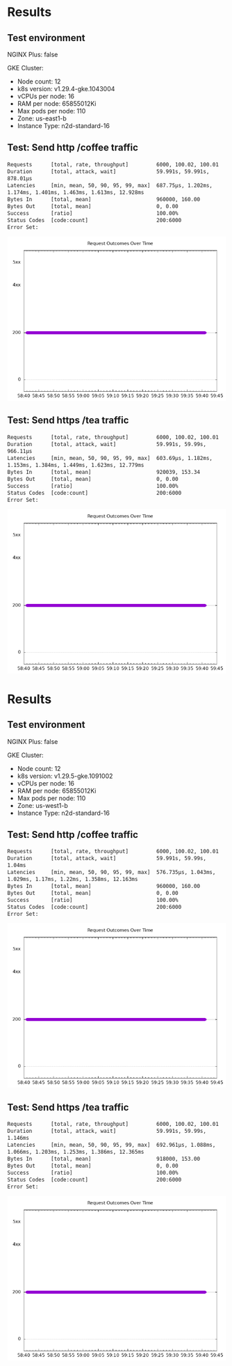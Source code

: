# Results

## Test environment

NGINX Plus: false

GKE Cluster:

- Node count: 12
- k8s version: v1.29.4-gke.1043004
- vCPUs per node: 16
- RAM per node: 65855012Ki
- Max pods per node: 110
- Zone: us-east1-b
- Instance Type: n2d-standard-16

## Test: Send http /coffee traffic

```text
Requests      [total, rate, throughput]         6000, 100.02, 100.01
Duration      [total, attack, wait]             59.991s, 59.991s, 878.01µs
Latencies     [min, mean, 50, 90, 95, 99, max]  687.75µs, 1.202ms, 1.174ms, 1.401ms, 1.463ms, 1.613ms, 12.928ms
Bytes In      [total, mean]                     960000, 160.00
Bytes Out     [total, mean]                     0, 0.00
Success       [ratio]                           100.00%
Status Codes  [code:count]                      200:6000  
Error Set:
```

![http.png](http.png)

## Test: Send https /tea traffic

```text
Requests      [total, rate, throughput]         6000, 100.02, 100.01
Duration      [total, attack, wait]             59.991s, 59.99s, 966.11µs
Latencies     [min, mean, 50, 90, 95, 99, max]  603.69µs, 1.182ms, 1.153ms, 1.384ms, 1.449ms, 1.623ms, 12.779ms
Bytes In      [total, mean]                     920039, 153.34
Bytes Out     [total, mean]                     0, 0.00
Success       [ratio]                           100.00%
Status Codes  [code:count]                      200:6000  
Error Set:
```

![https.png](https.png)
# Results

## Test environment

NGINX Plus: false

GKE Cluster:

- Node count: 12
- k8s version: v1.29.5-gke.1091002
- vCPUs per node: 16
- RAM per node: 65855012Ki
- Max pods per node: 110
- Zone: us-west1-b
- Instance Type: n2d-standard-16

## Test: Send http /coffee traffic

```text
Requests      [total, rate, throughput]         6000, 100.02, 100.01
Duration      [total, attack, wait]             59.991s, 59.99s, 1.04ms
Latencies     [min, mean, 50, 90, 95, 99, max]  576.735µs, 1.043ms, 1.029ms, 1.17ms, 1.22ms, 1.358ms, 12.163ms
Bytes In      [total, mean]                     960000, 160.00
Bytes Out     [total, mean]                     0, 0.00
Success       [ratio]                           100.00%
Status Codes  [code:count]                      200:6000  
Error Set:
```

![http.png](http.png)

## Test: Send https /tea traffic

```text
Requests      [total, rate, throughput]         6000, 100.02, 100.01
Duration      [total, attack, wait]             59.991s, 59.99s, 1.146ms
Latencies     [min, mean, 50, 90, 95, 99, max]  692.961µs, 1.088ms, 1.066ms, 1.203ms, 1.253ms, 1.386ms, 12.365ms
Bytes In      [total, mean]                     918000, 153.00
Bytes Out     [total, mean]                     0, 0.00
Success       [ratio]                           100.00%
Status Codes  [code:count]                      200:6000  
Error Set:
```

![https.png](https.png)
